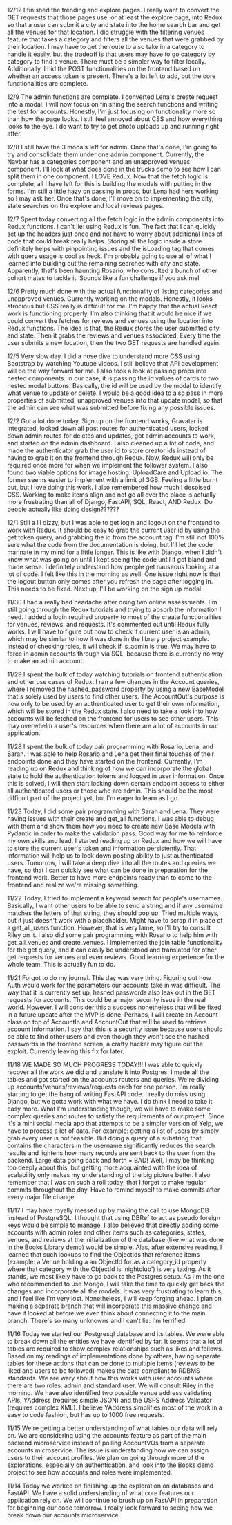 12/12
I finished the trending and explore pages. I really want to convert the GET requests that those pages use, or at least the explore page, into Redux so that a user can submit a city and state into the home search bar and get all the venues for that location. I did struggle with the filtering venues feature that takes a category and filters all the venues that were grabbed by their location. I may have to get the route to also take in a category to handle it easily, but the tradeoff is that users may have to go category by category to find a venue. There must be a simpler way to filter locally. Additionally, I hid the POST functionalities on the frontend based on whether an access token is present. There's a lot left to add, but the core functionalities are complete.

12/9
The admin functions are complete. I converted Lena's create request into a modal. I will now focus on finishing the search functions and writing the test for accounts. Honestly, I'm just focusing on functionality more so than how the page looks. I still feel annoyed about CSS and how everything looks to the eye. I do want to try to get photo uploads up and running right after.

12/8
I still have the 3 modals left for admin. Once that's done, I'm going to try and consolidate them under one admin component. Currently, the Navbar has a categories component and an unapproved venues component. I'll look at what does done in the trucks demo to see how I can split them in one component. I LOVE Redux. Now that the fetch logic is complete, all I have left for this is building the modals with putting in the forms. I'm still a little hazy on passing in props, but Lena had hers working so I may ask her. Once that's done, I'll move on to implementing the city, state searches on the explore and local reviews pages.

12/7
Spent today converting all the fetch logic in the admin components into Redux functions. I can't lie: using Redux is fun. The fact that I can quickly set up the headers just once and not have to worry about additional lines of code that could break really helps. Storing all the logic inside a store definitely helps with pinpointing issues and the isLoading tag that comes with query usage is cool as heck. I'm probably going to use all of what I learned into building out the remaining searches with city and state. Apparently, that's been haunting Rosario, who consulted a bunch of other cohort mates to tackle it. Sounds like a fun challenge if you ask me!

12/6
Pretty much done with the actual functionality of listing categories and unapproved venues. Currently working on the modals. Honestly, it looks atrocious but CSS really is difficult for me. I'm happy that the actual React work is functioning properly. I'm also thinking that it would be nice if we could convert the fetches for reviews and venues using the location into Redux functions. The idea is that, the Redux stores the user submitted city and state. Then it grabs the reviews and venues associated. Every time the user submits a new location, then the two GET requests are handled again.

12/5
Very slow day. I did a nose dive to understand more CSS using Bootstrap by watching Youtube videos. I still believe that API development will be the way forward for me. I also took a look at passing props into nested components. In our case, it is passing the id values of cards to two nested modal buttons. Basically, the id will be used by the modal to identify what venue to update or delete. I would be a good idea to also pass in more properties of submitted, unapproved venues into that update modal, so that the admin can see what was submitted before fixing any possible issues.

12/2
Got a lot done today. Sign up on the frontend works, Gravatar is integrated, locked down all post routes for authenticated users, locked down admin routes for deletes and updates, got admin accounts to work, and started on the admin dashboard. I also cleaned up a lot of code, and made the authenticator grab the user id to store creator ids instead of having to grab it on the frontend through Redux. Now, Redux will only be required once more for when we implement the follower system. I also found two viable options for image hosting: UploadCare and Upload.io. The former seems easier to implement with a limit of 3GB. Feeling a little burnt out, but I love doing this work. I also remembered how much I despised CSS. Working to make items align and not go all over the place is actually more frustrating than all of Django, FastAPI, SQL, React, AND Redux. Do people actually like doing design??????

12/1
Still a lil dizzy, but I was able to get login and logout on the frontend to work with Redux. It should be easy to grab the current user id by using the get token query, and grabbing the id from the account tag. I'm still not 100% sure what the code from the documentation is doing, but I'll let the code marinate in my mind for a little longer. This is like with Django, when I didn't know what was going on until I kept seeing the code until it got bland and made sense. I definitely understand how people get nauseous looking at a lot of code. I felt like this in the morning as well. One issue right now is that the logout button only comes after you refresh the page after logging in. This needs to be fixed. Next up, I'll be working on the sign up modal.

11/30
I had a really bad headache after doing two online assessments. I'm still going through the Redux tutorials and  trying to absorb the information I need. I added a login required property to most of the create functionalities for venues, reviews, and requests. It's commented out until Redux fully works. I will have to figure out how to check if current user is an admin, which may be similar to how it was done in the library project example. Instead of checking roles, it will check if is_admin is true. We may have to force in admin accounts through via SQL, because there is currently no way to make an admin account.

11/29
I spent the bulk of today watching tutorials on frontend authentication and other use cases of Redux. I ran a few changes in the Account queries, where I removed the hashed_password property by using a new BaseModel that's solely used by users to find other users. The AccountOut's purpose is now only to be used by an authenticated user to get their own information, which will be stored in the Redux state. I also need to take a look into how accounts will be fetched on the frontend for users to see other users. This may overwhelm a user's resources when there are a lot of accounts in our application.

11/28
I spent the bulk of today pair programming with Rosario, Lena, and Sarah. I was able to help Rosario and Lena get their final touches of their endpoints done and they have started on the frontend. Currently, I'm reading up on Redux and thinking of how we can incorporate the global state to hold the authentication tokens and logged in user information. Once this is solved, I will then start locking down certain endpoint access to either all authenticated users or those who are admin. This should be the most difficult part of the project yet, but I'm eager to learn as I go.

11/23
Today, I did some pair programming with Sarah and Lena. They were having issues with their create and get_all functions. I was able to debug with them and show them how you need to create new Base Models with Pydantic in order to make the validation pass. Good way for me to reinforce my own skills and lead. I started reading up on Redux and how we will have to store the current user's token and information persistently. That information will help us to lock down posting ability to just authenticated users. Tomorrow, I will take a deep dive into all the routes and queries we have, so that I can quickly see what can be done in preparation for the frontend work. Better to have more endpoints ready than to come to the frontend and realize we're missing something.

11/22
Today, I tried to implement a keyword search for people's usernames. Basically, I want other users to be able to send a string and if any username matches the letters of that string, they should pop up. Tried multiple ways, but it just doesn't work with a placeholder. Might have to scrap it in place of a get_all_users function. However, that is very lame, so I'll try to consult Riley on it. I also did some pair programming with Rosario to help him with get_all_venues and create_venues. I implemented the join table functionality for the get query, and it can easily be understood and translated for other get requests for venues and even reviews. Good learning experience for the whole team. This is actually fun to do.

11/21
Forgot to do my journal. This day was very tiring. Figuring out how Auth would work for the parameters our accounts take in was difficult. The way that it is currently set up, hashed passwords also leak out in the GET requests for accounts. This could be a major security issue in the real world. However, I will consider this a success nonetheless that will be fixed in a future update after the MVP is done. Perhaps, I will create an Account class on top of AccountIn and AccountOut that will be used to retrieve account information. I say that this is a security issue because users should be able to find other users and even though they won't see the hashed passwords in the frontend screen, a crafty hacker may figure out the exploit. Currently leaving this fix for later.

11/18
WE MADE SO MUCH PROGRESS TODAY!!! I was able to quickly recover all the work we did and translate it into Postgres. I made all the tables and got started on the accounts routers and queries. We're dividing up accounts/venues/reviews/requests each for one person. I'm really starting to get the hang of writing FastAPI code. I really do miss using Django, but we gotta work with what we have. I do think I need to take it easy more. What I'm understanding though, we will have to make some complex queries and routes to satisfy the requirements of our project. Since it's a mini social media app that attempts to be a simpler version of Yelp, we have to process a lot of data. For example: getting a list of users by simply grab every user is not feasible. But doing a query of a substring that contains the characters in the username significantly reduces the search results and lightens how many records are sent back to the user from the backend. Large data going back and forth = BAD! Well, I may be thinking too deeply about this, but getting more acquainted with the idea of scalability only makes my understanding of the big picture better. I also remember that I was on such a roll today, that I forget to make regular commits throughout the day. Have to remind myself to make commits after every major file change.

11/17
I may have royally messed up by making the call to use MongoDB instead of PostgreSQL. I thought that using DBRef to act as pseudo foreign keys would be simple to manage. I also believed that directly adding some accounts with admin roles and other items such as categories, states, venues, and reviews at the initialization of the database (like what was done in the Books Library demo) would be simple. Alas, after extensive reading, I learned that such lookups to find the ObjectIds that reference items (example: a Venue holding a an ObjectId for as a category_id property where that category with the ObjectId is 'nightclub') is very taxing. As it stands, we most likely have to go back to the Postgres setup. As I'm the one who recommended to use Mongo, I will take the time to quickly get back the changes and incorporate all the models. It was very frustrating to learn this, and I feel like I'm very lost. Nonetheless, I will keep forging ahead. I plan on making a separate branch that will incorporate this massive change and have it looked at before we even think about connecting it to the main branch. There's so many unknowns and I can't lie: I'm terrified.

11/16
Today we started our Postgresql database and its tables. We were able to break down all the entities we have identified by far. It seems that a lot of tables are required to show complex relationships such as likes and follows. Based on my readings of implementations done by others, having separate tables for these actions that can be done to multiple items (reviews to be liked and users to be followed) makes the data compliant to RDBMS standards. We are wary about how this works with user accounts where there are two roles: admin and standard user. We will consult Riley in the morning. We have also identified two possible venue address validating APIs, YAddress (requires simple JSON) and the USPS Address Validator (requires complex XML). I believe YAddress simplifies most of the work in a easy to code fashion, but has up to 1000 free requests.

11/15
We're getting a better understanding of what tables our data will rely on. We are considering using the accounts feature as part of the main backend microservice instead of polling AccountVOs from a separate accounts microservice. The issue is understanding how we can assign users to their account profiles. We plan on going through more of the explorations, especially on authentication, and look into the Books demo project to see how accounts and roles were implemented.

11/14
Today we worked on finishing up the exploration on databases and FastAPI.
We have a solid understanding of what core features our application rely on.
We will continue to brush up on FastAPI in preparation for beginning our code
tomorrow. I really look forward to seeing how we break down our accounts microservice.
